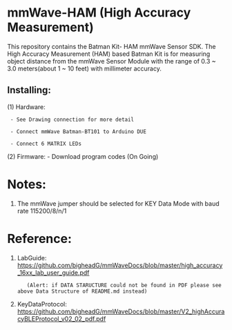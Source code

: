 # mmWave-HAM (High Accuracy Measurement)
This repository contains the Batman Kit- HAM mmWave Sensor SDK. 
The High Accuracy Measurement (HAM) based Batman Kit is for measuring object distance 
from the mmWave Sensor Module with the range of 0.3 ~ 3.0 meters(about 1 ~ 10 feet) with millimeter accuracy.

## Installing:
 (1) Hardware:
 
     - See Drawing connection for more detail 
     
     - Connect mmWave Batman-BT101 to Arduino DUE
     
     - Connect 6 MATRIX LEDs 
       
 
 (2) Firmware:
     - Download program codes (On Going)
      
      
# Notes: 
   1. The mmWave jumper should be selected for KEY Data Mode with baud rate 115200/8/n/1 
   

# Reference:

1. LabGuide: https://github.com/bigheadG/mmWaveDocs/blob/master/high_accuracy_16xx_lab_user_guide.pdf

          (Alert: if DATA STARUCTURE could not be found in PDF please see above Data Structure of README.md instead)

2. KeyDataProtocol: https://github.com/bigheadG/mmWaveDocs/blob/master/V2_highAccuracyBLEProtocol_v02_02_pdf.pdf

